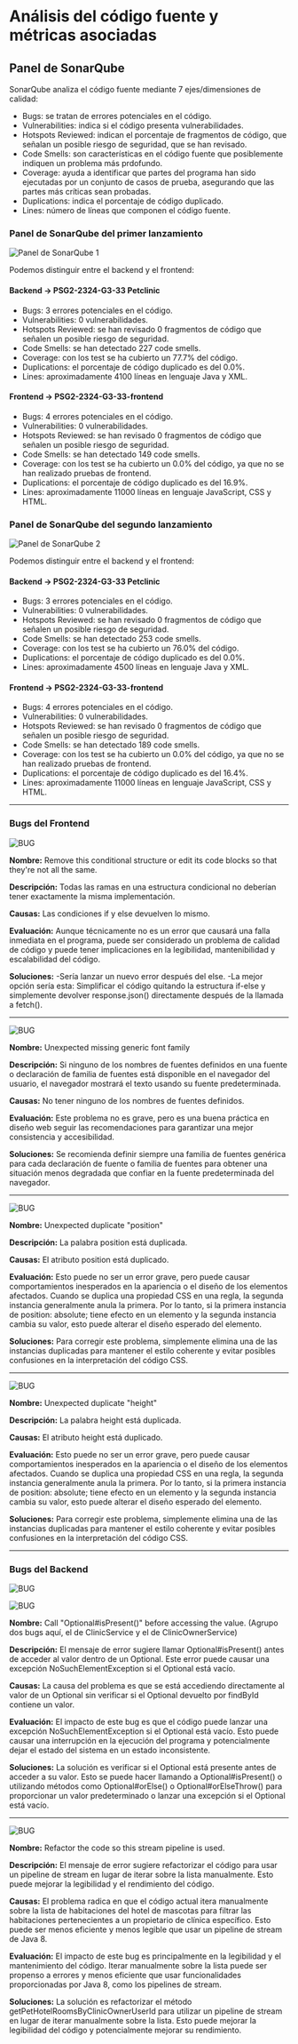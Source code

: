 # Análisis del código fuente y métricas asociadas

## Panel de SonarQube

SonarQube analiza el código fuente mediante 7 ejes/dimensiones de calidad:
- Bugs: se tratan de errores potenciales en el código.
- Vulnerabilities: indica si el código presenta vulnerabilidades.
- Hotspots Reviewed: indican el porcentaje de fragmentos de código, que señalan un posible riesgo de seguridad, que se han revisado.
- Code Smells: son características en el código fuente que posiblemente indiquen un problema más prdofundo.
- Coverage: ayuda a identificar que partes del programa han sido ejecutadas por un conjunto de casos de prueba, asegurando que las partes más críticas sean probadas.
- Duplications: indica el porcentaje de código duplicado.
- Lines: número de líneas que componen el código fuente.

### Panel de SonarQube del primer lanzamiento

![Panel de SonarQube 1](../../frontend/src/static/images/captura%20del%20panel%20sonarqube.png)

Podemos distinguir entre el backend y el frontend:
#### Backend -> PSG2-2324-G3-33 Petclinic 
- Bugs: 3 errores potenciales en el código.
- Vulnerabilities: 0 vulnerabilidades.
- Hotspots Reviewed: se han revisado 0 fragmentos de código que señalen un posible riesgo de seguridad.
- Code Smells: se han detectado 227 code smells.
- Coverage: con los test se ha cubierto un 77.7% del código.
- Duplications: el porcentaje de código duplicado es del 0.0%.
- Lines: aproximadamente 4100 líneas en lenguaje Java y XML.

#### Frontend -> PSG2-2324-G3-33-frontend
- Bugs: 4 errores potenciales en el código.
- Vulnerabilities: 0 vulnerabilidades.
- Hotspots Reviewed: se han revisado 0 fragmentos de código que señalen un posible riesgo de seguridad.
- Code Smells: se han detectado 149 code smells.
- Coverage: con los test se ha cubierto un 0.0% del código, ya que no se han realizado pruebas de frontend.
- Duplications: el porcentaje de código duplicado es del 16.9%.
- Lines: aproximadamente 11000 líneas en lenguaje JavaScript, CSS y HTML.

### Panel de SonarQube del segundo lanzamiento

![Panel de SonarQube 2](../../frontend/src/static/images/captura%20del%20panel%20de%20sonarqube%202.png)

Podemos distinguir entre el backend y el frontend:
#### Backend -> PSG2-2324-G3-33 Petclinic 
- Bugs: 3 errores potenciales en el código.
- Vulnerabilities: 0 vulnerabilidades.
- Hotspots Reviewed: se han revisado 0 fragmentos de código que señalen un posible riesgo de seguridad.
- Code Smells: se han detectado 253 code smells.
- Coverage: con los test se ha cubierto un 76.0% del código.
- Duplications: el porcentaje de código duplicado es del 0.0%.
- Lines: aproximadamente 4500 líneas en lenguaje Java y XML.

#### Frontend -> PSG2-2324-G3-33-frontend
- Bugs: 4 errores potenciales en el código.
- Vulnerabilities: 0 vulnerabilidades.
- Hotspots Reviewed: se han revisado 0 fragmentos de código que señalen un posible riesgo de seguridad.
- Code Smells: se han detectado 189 code smells.
- Coverage: con los test se ha cubierto un 0.0% del código, ya que no se han realizado pruebas de frontend.
- Duplications: el porcentaje de código duplicado es del 16.4%.
- Lines: aproximadamente 11000 líneas en lenguaje JavaScript, CSS y HTML.

---

### Bugs del Frontend

![BUG](../../frontend/src/static/images/bug1.JPG)

**Nombre:** 
Remove this conditional structure or edit its code           blocks so that they're not all the same.

**Descripción:** 
Todas las ramas en una estructura condicional no deberían tener exactamente la misma implementación.


**Causas:** 
Las condiciones if y else devuelven lo mismo.

**Evaluación:**
Aunque técnicamente no es un error que causará una falla inmediata en el programa, puede ser considerado un problema de calidad de código y puede tener implicaciones en la legibilidad, mantenibilidad y escalabilidad del código.

**Soluciones:** 
-Sería lanzar un nuevo error después del else.
-La mejor opción sería esta: Simplificar el código quitando la estructura if-else y simplemente devolver response.json() directamente después de la llamada a fetch().
                      
---          

 ![BUG](../../frontend/src/static/images/bug2.JPG)

**Nombre:** 
Unexpected missing generic font family

**Descripción:** 
Si ninguno de los nombres de fuentes definidos en una fuente o declaración de familia de fuentes está disponible en el navegador del usuario, el navegador mostrará el texto usando su fuente predeterminada.


**Causas:** 
No tener ninguno de los nombres de fuentes definidos.

**Evaluación:**
Este problema no es grave, pero es una buena práctica en diseño web seguir las recomendaciones para garantizar una mejor consistencia y accesibilidad.

**Soluciones:** 
Se recomienda definir siempre una familia de fuentes genérica para cada declaración de fuente o familia de fuentes para obtener una situación menos degradada que confiar en la fuente predeterminada del navegador.

---

![BUG](../../frontend/src/static/images/bug3.JPG)

**Nombre:**
Unexpected duplicate "position"

**Descripción:**
La palabra position está duplicada.

**Causas:** 
El atributo position está duplicado.

**Evaluación:**
Esto puede no ser un error grave, pero puede causar comportamientos inesperados en la apariencia o el diseño de los elementos afectados.
Cuando se duplica una propiedad CSS en una regla, la segunda instancia generalmente anula la primera. Por lo tanto, si la primera instancia de position: absolute; tiene efecto en un elemento y la segunda instancia cambia su valor, esto puede alterar el diseño esperado del elemento.

**Soluciones:**
Para corregir este problema, simplemente elimina una de las instancias duplicadas para mantener el estilo coherente y evitar posibles confusiones en la interpretación del código CSS.

--- 

![BUG](../../frontend/src/static/images/bug4.JPG)

**Nombre:**
Unexpected duplicate "height"

**Descripción:**
La palabra height está duplicada.

**Causas:** 
El atributo height está duplicado.

**Evaluación:**
Esto puede no ser un error grave, pero puede causar comportamientos inesperados en la apariencia o el diseño de los elementos afectados.
Cuando se duplica una propiedad CSS en una regla, la segunda instancia generalmente anula la primera. Por lo tanto, si la primera instancia de position: absolute; tiene efecto en un elemento y la segunda instancia cambia su valor, esto puede alterar el diseño esperado del elemento.

**Soluciones:**
Para corregir este problema, simplemente elimina una de las instancias duplicadas para mantener el estilo coherente y evitar posibles confusiones en la interpretación del código CSS.

---

### Bugs del Backend

![BUG](../../frontend/src/static/images/bug5.JPG)

![BUG](../../frontend/src/static/images/bug6.JPG)

**Nombre:**
Call "Optional#isPresent()" before accessing the value.
(Agrupo dos bugs aquí, el de ClinicService y el de ClinicOwnerService)

**Descripción:**
El mensaje de error sugiere llamar Optional#isPresent() antes de acceder al valor dentro de un Optional. Este error puede causar una excepción NoSuchElementException si el Optional está vacío.

**Causas:** 
La causa del problema es que se está accediendo directamente al valor de un Optional sin verificar si el Optional devuelto por findById contiene un valor.

**Evaluación:**
El impacto de este bug es que el código puede lanzar una excepción NoSuchElementException si el Optional está vacío. Esto puede causar una interrupción en la ejecución del programa y potencialmente dejar el estado del sistema en un estado inconsistente.

**Soluciones:**
La solución es verificar si el Optional está presente antes de acceder a su valor. Esto se puede hacer llamando a Optional#isPresent() o utilizando métodos como Optional#orElse() o Optional#orElseThrow() para proporcionar un valor predeterminado o lanzar una excepción si el Optional está vacío.

---

![BUG](../../frontend/src/static/images/bug7.JPG)

**Nombre:**
Refactor the code so this stream pipeline is used.

**Descripción:**
El mensaje de error sugiere refactorizar el código para usar un pipeline de stream en lugar de iterar sobre la lista manualmente. Esto puede mejorar la legibilidad y el rendimiento del código.

**Causas:** 
El problema radica en que el código actual itera manualmente sobre la lista de habitaciones del hotel de mascotas para filtrar las habitaciones pertenecientes a un propietario de clínica específico. Esto puede ser menos eficiente y menos legible que usar un pipeline de stream de Java 8.

**Evaluación:**
El impacto de este bug es principalmente en la legibilidad y el mantenimiento del código. Iterar manualmente sobre la lista puede ser propenso a errores y menos eficiente que usar funcionalidades proporcionadas por Java 8, como los pipelines de stream.

**Soluciones:**
La solución es refactorizar el método getPetHotelRoomsByClinicOwnerUserId para utilizar un pipeline de stream en lugar de iterar manualmente sobre la lista. Esto puede mejorar la legibilidad del código y potencialmente mejorar su rendimiento.